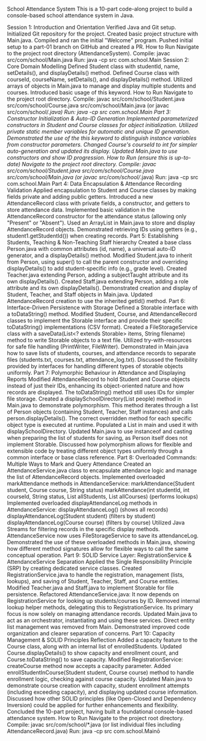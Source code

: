 School Attendance System
This is a 10-part code-along project to build a console-based school attendance system in Java.

Session 1: Introduction and Orientation
Verified Java and Git setup.
Initialized Git repository for the project.
Created basic project structure with Main.java.
Compiled and ran the initial "Welcome" program.
Pushed initial setup to a part-01 branch on GitHub and created a PR.
How to Run
Navigate to the project root directory (AttendanceSystem).
Compile: javac src/com/school/Main.java
Run: java -cp src com.school.Main
Session 2: Core Domain Modelling
Defined Student class with studentId, name, setDetails(), and displayDetails() method.
Defined Course class with courseId, courseName, setDetails(), and displayDetails() method.
Utilized arrays of objects in Main.java to manage and display multiple students and courses.
Introduced basic usage of this keyword.
How to Run
Navigate to the project root directory.
Compile: javac src/com/school/Student.java src/com/school/Course.java src/com/school/Main.java (or javac src/com/school/*.java)
Run: java -cp src com.school.Main
Part 3: Constructor Initialization & Auto-ID Generation
Implemented parameterized constructors in Student and Course classes for object initialization.
Utilized private static member variables for automatic and unique ID generation.
Demonstrated the use of the this keyword to distinguish instance variables from constructor parameters.
Changed Course's courseId to int for simpler auto-generation and updated its display.
Updated Main.java to use constructors and show ID progression.
How to Run (ensure this is up-to-date)
Navigate to the project root directory.
Compile: javac src/com/school/Student.java src/com/school/Course.java src/com/school/Main.java (or javac src/com/school/*.java)
Run: java -cp src com.school.Main
Part 4: Data Encapsulation & Attendance Recording Validation
Applied encapsulation to Student and Course classes by making fields private and adding public getters.
Introduced a new AttendanceRecord class with private fields, a constructor, and getters to store attendance data.
Implemented basic validation in the AttendanceRecord constructor for the attendance status (allowing only "Present" or "Absent").
Used an ArrayList in Main.java to store and display AttendanceRecord objects.
Demonstrated retrieving IDs using getters (e.g., student1.getStudentId()) when creating records.
Part 5: Establishing Students, Teaching & Non-Teaching Staff hierarchy
Created a base class Person.java with common attributes (id, name), a universal auto-ID generator, and a displayDetails() method.
Modified Student.java to inherit from Person, using super() to call the parent constructor and overriding displayDetails() to add student-specific info (e.g., grade level).
Created Teacher.java extending Person, adding a subjectTaught attribute and its own displayDetails().
Created Staff.java extending Person, adding a role attribute and its own displayDetails().
Demonstrated creation and display of Student, Teacher, and Staff objects in Main.java.
Updated AttendanceRecord creation to use the inherited getId() method.
Part 6: Interface-Driven Persistence with Storage
Defined a Storable interface with a toDataString() method.
Modified Student, Course, and AttendanceRecord classes to implement the Storable interface and provide their specific toDataString() implementations (CSV format).
Created a FileStorageService class with a saveData(List<? extends Storable> items, String filename) method to write Storable objects to a text file.
Utilized try-with-resources for safe file handling (PrintWriter, FileWriter).
Demonstrated in Main.java how to save lists of students, courses, and attendance records to separate files (students.txt, courses.txt, attendance_log.txt).
Discussed the flexibility provided by interfaces for handling different types of storable objects uniformly.
Part 7: Polymorphic Behaviour in Attendance and Displaying Reports
Modified AttendanceRecord to hold Student and Course objects instead of just their IDs, enhancing its object-oriented nature and how records are displayed. The toDataString() method still uses IDs for simpler file storage.
Created a displaySchoolDirectory(List<Person> people) method in Main.java to demonstrate polymorphism. This method iterates through a list of Person objects (containing Student, Teacher, Staff instances) and calls person.displayDetails(). The correct overridden method for each specific object type is executed at runtime.
Populated a List<Person> in main and used it with displaySchoolDirectory.
Updated Main.java to use instanceof and casting when preparing the list of students for saving, as Person itself does not implement Storable.
Discussed how polymorphism allows for flexible and extensible code by treating different object types uniformly through a common interface or base class reference.
Part 8: Overloaded Commands: Multiple Ways to Mark and Query Attendance
Created an AttendanceService.java class to encapsulate attendance logic and manage the list of AttendanceRecord objects.
Implemented overloaded markAttendance methods in AttendanceService:
markAttendance(Student student, Course course, String status)
markAttendance(int studentId, int courseId, String status, List<Student> allStudents, List<Course> allCourses) (performs lookups)
Implemented overloaded displayAttendanceLog methods in AttendanceService:
displayAttendanceLog() (shows all records)
displayAttendanceLog(Student student) (filters by student)
displayAttendanceLog(Course course) (filters by course)
Utilized Java Streams for filtering records in the specific display methods.
AttendanceService now uses FileStorageService to save its attendanceLog.
Demonstrated the use of these overloaded methods in Main.java, showing how different method signatures allow for flexible ways to call the same conceptual operation.
Part 9: SOLID Service Layer: RegistrationService & AttendanceService Separation
Applied the Single Responsibility Principle (SRP) by creating dedicated service classes.
Created RegistrationService.java to handle the registration, management (lists, lookups), and saving of Student, Teacher, Staff, and Course entities.
Modified Teacher.java and Staff.java to implement Storable for file persistence.
Refactored AttendanceService.java:
It now depends on RegistrationService for looking up students/courses by ID.
Removed internal lookup helper methods, delegating this to RegistrationService.
Its primary focus is now solely on managing attendance records.
Updated Main.java to act as an orchestrator, instantiating and using these services. Direct entity list management was removed from Main.
Demonstrated improved code organization and clearer separation of concerns.
Part 10: Capacity Management & SOLID Principles Reflection
Added a capacity feature to the Course class, along with an internal list of enrolledStudents.
Updated Course.displayDetails() to show capacity and enrollment count, and Course.toDataString() to save capacity.
Modified RegistrationService:
createCourse method now accepts a capacity parameter.
Added enrollStudentInCourse(Student student, Course course) method to handle enrollment logic, checking against course capacity.
Updated Main.java to demonstrate course creation with capacity, student enrollment attempts (including exceeding capacity), and displaying updated course information.
Discussed how other SOLID principles (like Open-Closed and Dependency Inversion) could be applied for further enhancements and flexibility.
Concluded the 10-part project, having built a foundational console-based attendance system.
How to Run
Navigate to the project root directory.
Compile: javac src/com/school/*.java (or list individual files including AttendanceRecord.java)
Run: java -cp src com.school.Mainō
